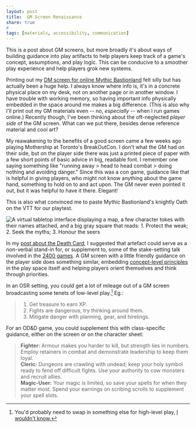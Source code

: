 ```yaml
---
layout: post
title:  GM Screen Renaissance
share: true
#
tags: [materials, accessibility, communication]
---
```

This is a post about GM screens, but more broadly it's about ways of building guidance into play artifacts to help players keep track of a game's concept, assumptions, and play logic. This can be conducive to a smoother play experience and help players grok new systems.

Printing out my [DM screen for online Mythic Bastionland](https://docs.google.com/presentation/d/1P-zBgjs60CXrBNr_nb0xPyQgiwsEYI8WVjLvFy-pnpE/edit?usp=sharing) felt silly but has actually been a huge help. I always know where info is, it's in a concrete physical place on my desk, not on another page or in another window. I have trouble with working memory, so having important info physically embedded in the space around me makes a big difference. (This is also why I'll print out my GM materials even -- no, *especially* -- when I run games online.) Recently though, I've been thinking about the oft-neglected _player side_ of the GM screen. What can we put there, besides dense reference material and cool art?

My reawakening to the benefits of a good screen came a few weeks ago playing Mothership at Toronto's BreakOutCon. I don't what the GM had on their side, but on the player side there was just a printed piece of paper with a few short points of basic advice in big, readable font. I remember one saying something like "running away > head to head combat > doing nothing and avoiding danger." Since this was a con game, guidance like that is helpful in giving players, who might not know anything about the game hand, something to hold on to and act upon. The GM never even pointed it out, but it was helpful to have it there. Elegant!

This is also what convinced me to paste Mythic Bastionland's knightly Oath on the VTT for our playtest.

![A virtual tabletop interface displaying a map, a few character tokes with their names attached, and a big gray square that reads: 1. Protect the weak; 2. Seek the myths; 3. Honour the seers](https://todistantlands.github.io/img/primevalscrn.png)

In my [post about the Death Card](/2022/06/18/death-on-table.html), I suggested that artefact could serve as a non-verbal stand-in for, or supplement to, some of the stake-setting talk involved in the [2400 games](https://jasontocci.itch.io/2400). A GM screen with a little friendly guidance on the player side does something similar, embedding [concept-level principles](https://www.gauntlet-rpg.com/blog/sharing-the-cognitive-load) in the play space itself and helping players orient themselves and think through priorities.

In an OSR setting, you could get a lot of mileage out of a GM screen broadcasting some tenets of low-level play.[^1] Eg.:

> 1. Get treasure to earn XP.
> 2. Fights are dangerous, try thinking around them.
> 3. Mitigate danger with planning, gear, and hirelings.

For an OD&D game, you could supplement this with class-specific guidance, either on the screen or on the character sheet:

> **Fighter:** Armour makes you harder to kill, but strength lies in numbers. Employ retainers in combat and demonstrate leadership to keep them loyal.  
> **Cleric:** Dungeons are crawling with undead; keep your holy symbol ready to fend off difficult fights. Use your authority to cow monsters and recruit allies.  
> **Magic-User:** Your magic is limited, so save your spells for when they matter most. Spend your earnings on scribing scrolls to supplement your spell slots.  


[^1]: You'd probably need to swap in something else for high-level play, [I wouldn't know.](https://todistantlands.github.io/2022/06/17/starting-campaign-higher-levels.html)